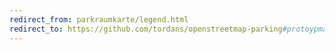 ```yaml
---
redirect_from: parkraumkarte/legend.html
redirect_to: https://github.com/tordans/openstreetmap-parking#protoypmap
---
```

